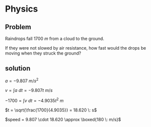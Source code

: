 # Physics

## Problem

Raindrops fall $1700 \: m$ from a cloud to the ground.

If they were not slowed by air resistance, how fast would the drops be moving when they struck the ground?

## solution

$a = -9.807 \: m/s^2$

$v = \int a \: dt = -9.807t \: m/s$

$-1700 = \int v \: dt = -4.9035t^2 \: m$

$t = \sqrt{\frac{1700}{4.9035}} = 18.620 \: s$

$speed = 9.807 \cdot 18.620 \approx \boxed{180 \: m/s}$
